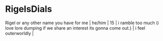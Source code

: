 # RigelsDials
Rigel or any other name you have for me | he/him | 15 | i ramble too much (i love lore dumping if we share an interest its gonna come out.) | i feel outerworldly |
